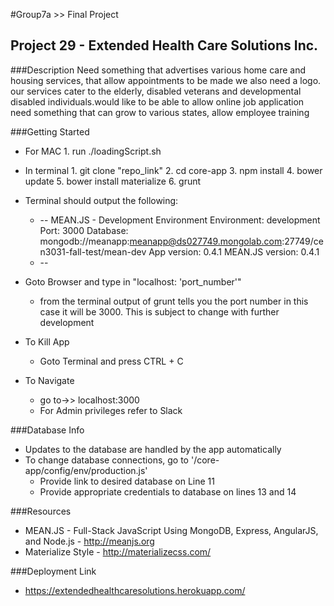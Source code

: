 #Group7a >> Final Project
## Project 29 - Extended Health Care Solutions Inc.

###Description
  Need something that advertises various home care and housing services, that allow appointments to be made we also need a logo. our services cater to the elderly, disabled veterans and developmental disabled individuals.would like to be able to allow online job application need something that can grow to various states, allow employee training

###Getting Started
* For MAC
        1. run ./loadingScript.sh
* In terminal
        1. git clone "repo_link"
        2. cd core-app
        3. npm install
        4. bower update
        5. bower install materialize
        6. grunt

* Terminal should output the following:
    * --
    MEAN.JS - Development Environment
    Environment:			development
    Port:				3000
    Database:				mongodb://meanapp:meanapp@ds027749.mongolab.com:27749/cen3031-fall-test/mean-dev
    App version:			0.4.1
    MEAN.JS version:			0.4.1
    * --
* Goto Browser and type in "localhost: 'port_number'"
	- from the terminal output of grunt tells you the port number in this case it will be 3000. This is subject to change with further development
* To Kill App
   * Goto Terminal and press CTRL + C

* To Navigate
  * go to->> localhost:3000
  * For Admin privileges refer to Slack

###Database Info
* Updates to the database are handled by the app automatically
* To change database connections, go to '/core-app/config/env/production.js'
	- Provide link to desired database on Line 11
	- Provide appropriate credentials to database on lines 13 and 14
 
###Resources
* MEAN.JS - Full-Stack JavaScript Using MongoDB, Express, AngularJS, and Node.js - http://meanjs.org
* Materialize Style - http://materializecss.com/

###Deployment Link
 * https://extendedhealthcaresolutions.herokuapp.com/
